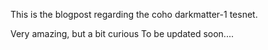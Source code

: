 This is the blogpost regarding the coho darkmatter-1 tesnet.

Very amazing, but a bit curious
To be updated soon....
